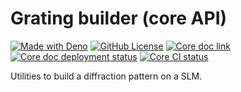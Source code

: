 # Grating builder (core API)

[![Made with Deno](https://img.shields.io/badge/deno-v2-white?style=flat-square&logo=deno&logoColor=white&color=black)](https://deno.com)
[![GitHub License](https://img.shields.io/github/license/JOTSR/slm_doe_manipulation?style=flat-square)](https://opensource.org/license/MIT)
[![Core doc link](https://img.shields.io/badge/doc-core-blue?style=flat-square&logo=deno)](https://jotsr.github.io/slm_doe_manipulation/)
[![Core doc deployment status](https://img.shields.io/github/actions/workflow/status/JOTSR/slm_doe_manipulation/deploy-core-doc.yml?style=flat-square&logo=github&label=deploy%20doc)](https://github.com/JOTSR/slm_doe_manipulation/actions)
[![Core CI status](https://img.shields.io/github/actions/workflow/status/JOTSR/slm_doe_manipulation/ci-core.yml?style=flat-square&logo=github&label=ci)](https://github.com/JOTSR/slm_doe_manipulation/actions)

Utilities to build a diffraction pattern on a SLM.

<!-- TODO -->
